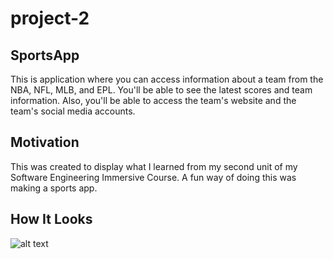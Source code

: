 # project-2

## SportsApp
This is application where you can access information about a team from the NBA, NFL, MLB, and EPL. You'll be able to see the latest scores and team information. Also, you'll be able to access the team's website and the team's social media accounts.

## Motivation
This was created to display what I learned from my second unit of my Software Engineering Immersive Course. A fun way of doing this was making a sports app.

## How It Looks
![alt text](https://res.cloudinary.com/drxoihdbb/image/upload/v1585849311/Pictures/Screen_Shot_2020-04-02_at_10.39.18_AM_hjsnh1.png)
